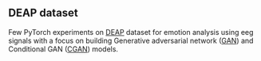 ## DEAP dataset
Few PyTorch experiments on [DEAP](http://www.eecs.qmul.ac.uk/mmv/datasets/deap/) 
dataset for emotion analysis using eeg signals with a focus on building Generative adversarial network ([GAN](https://en.wikipedia.org/wiki/Generative_adversarial_network)) 
and Conditional GAN ([CGAN](https://medium.com/ai-in-plain-english/review-cgan-conditional-gan-gan-78dd42eee41)) models.